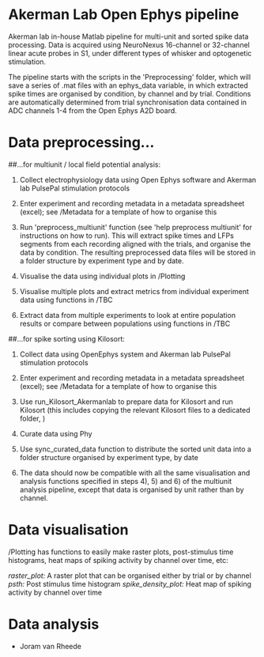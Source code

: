# Akerman Lab Open Ephys pipeline

Akerman lab in-house Matlab pipeline for multi-unit and sorted spike data processing. Data is acquired using NeuroNexus 16-channel or 32-channel linear acute probes in S1, under different types of whisker and optogenetic stimulation.

The pipeline starts with the scripts in the 'Preprocessing' folder, which will save a series of .mat files with an ephys_data variable, in which extracted spike times are organised by condition, by channel and by trial. Conditions are automatically determined from trial synchronisation data contained in ADC channels 1-4 from the Open Ephys A2D board. 


# Data preprocessing...

##...for multiunit / local field potential analysis:

1) Collect electrophysiology data using Open Ephys software and Akerman lab PulsePal stimulation protocols

2) Enter experiment and recording metadata in a metadata spreadsheet (excel); see /Metadata for a template of how to organise this

3) Run 'preprocess_multiunit' function (see 'help preprocess multiunit' for instructions on how to run). This will extract spike times and LFPs segments from each recording aligned with the trials, and organise the data by condition. The resulting preprocessed data files will be stored in a folder structure by experiment type and by date.

4) Visualise the data using individual plots in /Plotting

5) Visualise multiple plots and extract metrics from individual experiment data using functions in /TBC

6) Extract data from multiple experiments to look at entire population results or compare between populations using functions in /TBC



##...for spike sorting using Kilosort:

1) Collect data using OpenEphys system and Akerman lab PulsePal stimulation protocols

2) Enter experiment and recording metadata in a metadata spreadsheet (excel); see /Metadata for a template of how to organise this

3) Use run_Kilosort_Akermanlab to prepare data for Kilosort and run Kilosort (this includes copying the relevant Kilosort files to a dedicated folder, )

4) Curate data using Phy

5) Use sync_curated_data function to distribute the sorted unit data into a folder structure organised by experiment type, by date

6) The data should now be compatible with all the same visualisation and analysis functions specified in steps 4), 5) and 6) of the multiunit analysis pipeline, except that data is organised by unit rather than by channel.


# Data visualisation

/Plotting has functions to easily make raster plots, post-stimulus time histograms, heat maps of spiking activity by channel over time, etc:

*raster_plot:* 		A raster plot that can be organised either by trial or by channel
*psth:* 		Post stimulus time histogram
*spike_density_plot:* 	Heat map of spiking activity by channel over time


# Data analysis







- Joram van Rheede
